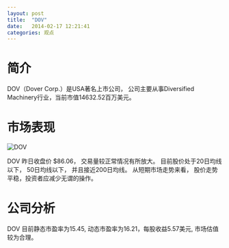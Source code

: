```yaml
---
layout: post
title:  "DOV"
date:   2014-02-17 12:21:41
categories: 观点
---
```


# 简介
DOV（Dover Corp.）是USA著名上市公司，
公司主要从事Diversified Machinery行业，当前市值14632.52百万美元。

# 市场表现

![DOV](http://finviz.com/chart.ashx?t=DOV&ty=c&ta=1&p=d&s=l)

DOV 昨日收盘价 $86.06，
交易量较正常情况有所放大。
目前股价处于20日均线以下，
50日均线以下，
并且接近200日均线。
从短期市场走势来看，
股价走势平稳，投资者应减少无谓的操作。

# 公司分析
DOV 目前静态市盈率为15.45, 动态市盈率为16.21，每股收益5.57美元,
市场估值较为合理。
